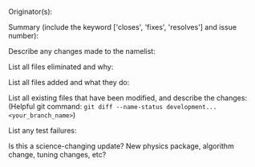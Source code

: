 Originator(s):

Summary (include the keyword ['closes', 'fixes', 'resolves'] and issue number):

Describe any changes made to the namelist:

List all files eliminated and why:

List all files added and what they do:

List all existing files that have been modified, and describe the changes: 
(Helpful git command: `git diff --name-status development...<your_branch_name>`)

List any test failures:

Is this a science-changing update? New physics package, algorithm change, tuning changes, etc?
